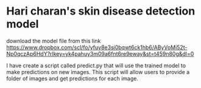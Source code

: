 # Hari charan's skin disease detection model
download the model file from this link https://www.dropbox.com/scl/fo/yfuy8e3si0bqwt6ck1hb6/AByVoMi52t-Np0qczAp6HdY?rlkey=yk4pahuy3m09a6fnt6re9eway&st=t459n80g&dl=0



I have create a script called predict.py that will use the trained model to make predictions on new images. This script will allow users to provide a folder of images and get predictions for each image.
